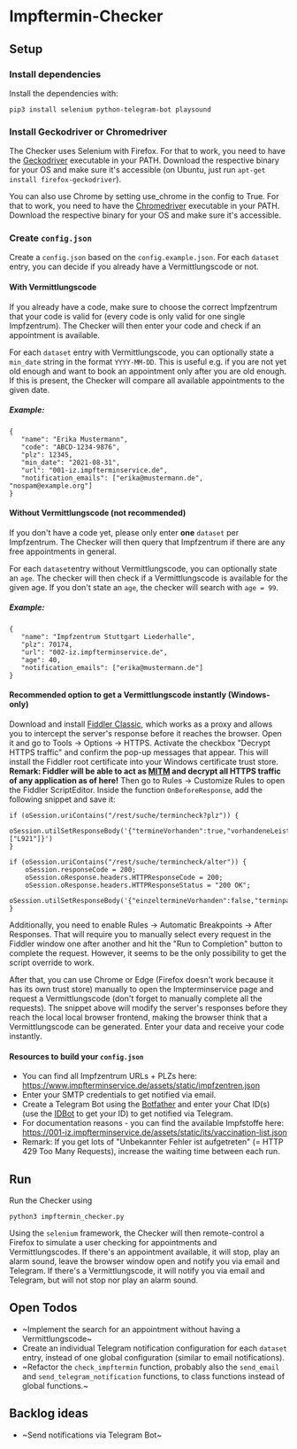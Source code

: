 # Impftermin-Checker

## Setup
### Install dependencies
Install the dependencies with:
```
pip3 install selenium python-telegram-bot playsound
```

### Install Geckodriver or Chromedriver
The Checker uses Selenium with Firefox. For that to work, you need to have the [Geckodriver](https://github.com/mozilla/geckodriver/releases) executable in your PATH. Download the respective binary for your OS and make sure it's accessible (on Ubuntu, just run `apt-get install firefox-geckodriver`).

You can also use Chrome by setting use_chrome in the config to True. For that to work, you need to have the [Chromedriver](https://chromedriver.chromium.org/downloads) executable in your PATH. Download the respective binary for your OS and make sure it's accessible. 

### Create `config.json`
Create a `config.json` based on the `config.example.json`.
For each `dataset` entry, you can decide if you already have a Vermittlungscode or not.

#### With Vermittlungscode
If you already have a code, make sure to choose the correct Impfzentrum that your code is valid for (every code is only valid for one single Impfzentrum). The Checker will then enter your code and check if an appointment is available.

For each `dataset` entry with Vermittlungscode, you can optionally state a `min_date` string in the format `YYYY-MM-DD`. This is useful e.g. if you are not yet old enough and want to book an appointment only after you are old enough. If this is present, the Checker will compare all available appointments to the given date.

##### Example:
```
{
   "name": "Erika Mustermann",
   "code": "ABCD-1234-9876",
   "plz": 12345,
   "min_date": "2021-08-31",
   "url": "001-iz.impfterminservice.de",
   "notification_emails": ["erika@mustermann.de", "nospam@example.org"]
}
```

#### Without Vermittlungscode (not recommended)
If you don't have a code yet, please only enter **one** `dataset` per Impfzentrum. The Checker will then query that Impfzentrum if there are any free appointments in general.

For each `dataset`entry without Vermittlungscode, you can optionally state an `age`. The checker will then check if a Vermittlungscode is available for the given age. If you don't state an `age`, the checker will search with `age = 99`.

##### Example:
```
{
   "name": "Impfzentrum Stuttgart Liederhalle",
   "plz": 70174,
   "url": "002-iz.impfterminservice.de",
   "age": 40,
   "notification_emails": ["erika@mustermann.de"]
}
```

#### Recommended option to get a Vermittlungscode instantly (Windows-only)
Download and install [Fiddler Classic](https://www.telerik.com/fiddler/fiddler-classic), which works as a proxy and allows you to intercept the server's response before it reaches the browser. Open it and go to Tools -> Options -> HTTPS. Activate the checkbox "Decrypt HTTPS traffic" and confirm the pop-up messages that appear. This will install the Fiddler root certificate into your Windows certificate trust store. **Remark: Fiddler will be able to act as [MITM](https://en.wikipedia.org/wiki/Man-in-the-middle_attack) and decrypt all HTTPS traffic of any application as of here!** Then go to Rules -> Customize Rules to open the Fiddler ScriptEditor. Inside the function `OnBeforeResponse`, add the following snippet and save it:

```
if (oSession.uriContains("/rest/suche/termincheck?plz")) {
    oSession.utilSetResponseBody('{"termineVorhanden":true,"vorhandeneLeistungsmerkmale":["L921"]}')
}

if (oSession.uriContains("/rest/suche/termincheck/alter")) {
    oSession.responseCode = 200;
    oSession.oResponse.headers.HTTPResponseCode = 200;
    oSession.oResponse.headers.HTTPResponseStatus = "200 OK";
    oSession.utilSetResponseBody('{"einzeltermineVorhanden":false,"terminpaareVorhanden":true}')
}
```

Additionally, you need to enable Rules -> Automatic Breakpoints -> After Responses. That will require you to manually select every request in the Fiddler window one after another and hit the "Run to Completion" button to complete the request. However, it seems to be the only possibility to get the script override to work.

After that, you can use Chrome or Edge (Firefox doesn't work because it has its own trust store) manually to open the Impterminservice page and request a Vermittlungscode (don't forget to manually complete all the requests). The snippet above will modify the server's responses before they reach the local local browser frontend, making the browser think that a Vermittlungscode can be generated. Enter your data and receive your code instantly.

#### Resources to build your `config.json`
* You can find all Impfzentrum URLs + PLZs here: https://www.impfterminservice.de/assets/static/impfzentren.json
* Enter your SMTP credentials to get notified via email.
* Create a Telegram Bot using the [Botfather](https://telegram.me/botfather) and enter your Chat ID(s) (use the [IDBot](https://telegram.me/myidbot) to get your ID) to get notified via Telegram.
* For documentation reasons - you can find the available Impfstoffe here: https://001-iz.impfterminservice.de/assets/static/its/vaccination-list.json
* Remark: If you get lots of "Unbekannter Fehler ist aufgetreten" (= HTTP 429 Too Many Requests), increase the waiting time between each run.

## Run
Run the Checker using
```
python3 impftermin_checker.py
```

Using the `selenium` framework, the Checker will then remote-control a Firefox to simulate a user checking for appointments and Vermittlungscodes.
If there's an appointment available, it will stop, play an alarm sound, leave the browser window open and notify you via email and Telegram.
If there's a Vermittlungscode, it will notify you via email and Telegram, but will not stop nor play an alarm sound.


## Open Todos
* ~Implement the search for an appointment without having a Vermittlungscode~
* Create an individual Telegram notification configuration for each `dataset` entry, instead of one global configuration (similar to email notifications).
* ~Refactor the `check_impftermin` function, probably also the `send_email` and `send_telegram_notification` functions, to class functions instead of global functions.~
## Backlog ideas
* ~Send notifications via Telegram Bot~
